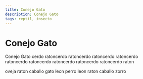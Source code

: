 ```yaml
---
title: Conejo Gato
description: Conejo Gato
tags: reptil, insecto
---
```


# Conejo Gato

Conejo Gato cerdo ratoncerdo ratoncerdo ratoncerdo ratoncerdo ratoncerdo ratoncerdo ratoncerdo ratoncerdo ratoncerdo raton

oveja raton caballo gato leon perro leon raton caballo zorro